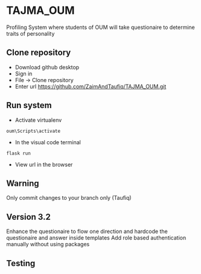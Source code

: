 # TAJMA_OUM
Profiling System where students of OUM will take questionaire to determine traits of personality


## Clone repository
- Download github desktop
- Sign in 
- File -> Clone repository
- Enter url https://github.com/ZaimAndTaufiq/TAJMA_OUM.git

## Run system
- Activate virtualenv
```
oum\Scripts\activate
```
- In the visual code terminal 
```
flask run
```

- View url in the browser

## Warning
Only commit changes to your branch only (Taufiq)

## Version 3.2
Enhance the questionaire to flow one direction and hardcode the questionaire and answer inside templates
Add role based authentication manually without using packages

## Testing